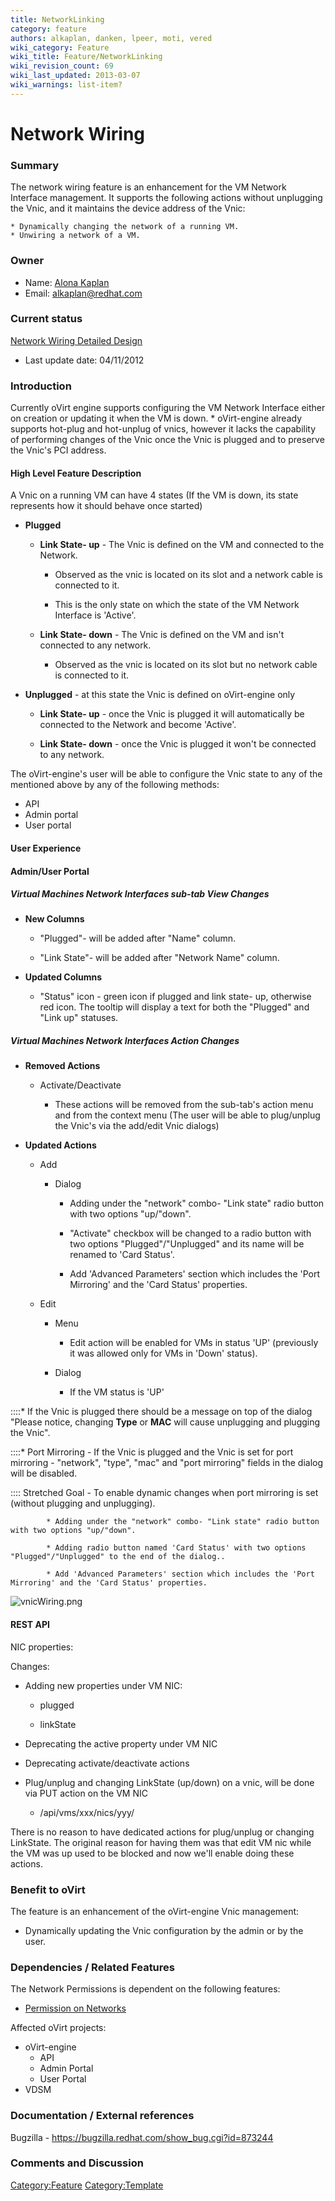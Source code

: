 ```yaml
---
title: NetworkLinking
category: feature
authors: alkaplan, danken, lpeer, moti, vered
wiki_category: Feature
wiki_title: Feature/NetworkLinking
wiki_revision_count: 69
wiki_last_updated: 2013-03-07
wiki_warnings: list-item?
---
```


# Network Wiring

### Summary

The network wiring feature is an enhancement for the VM Network Interface management. It supports the following actions without unplugging the Vnic, and it maintains the device address of the Vnic:

    * Dynamically changing the network of a running VM.
    * Unwiring a network of a VM.

### Owner

*   Name: [ Alona Kaplan](User:alkaplan)
*   Email: <alkaplan@redhat.com>

### Current status

[Network Wiring Detailed Design](http://ovirt.org/wiki/Feature/DetailedNetworkWiring)

*   Last update date: 04/11/2012

### Introduction

Currently oVirt engine supports configuring the VM Network Interface either on creation or updating it when the VM is down.
    * oVirt-engine already supports hot-plug and hot-unplug of vnics, however it lacks the capability of performing changes of the Vnic once the Vnic is plugged and to preserve the Vnic's PCI address.

#### High Level Feature Description

A Vnic on a running VM can have 4 states (If the VM is down, its state represents how it should behave once started)

*   **Plugged**

    * **Link State- up** - The Vnic is defined on the VM and connected to the Network.

        * Observed as the vnic is located on its slot and a network cable is connected to it.

        * This is the only state on which the state of the VM Network Interface is 'Active'.

    * **Link State- down** - The Vnic is defined on the VM and isn't connected to any network.

        * Observed as the vnic is located on its slot but no network cable is connected to it.

*   **Unplugged** - at this state the Vnic is defined on oVirt-engine only

    * **Link State- up** - once the Vnic is plugged it will automatically be connected to the Network and become 'Active'.

    * **Link State- down** - once the Vnic is plugged it won't be connected to any network.

The oVirt-engine's user will be able to configure the Vnic state to any of the mentioned above by any of the following methods:

*   API
*   Admin portal
*   User portal

#### User Experience

#### Admin/User Portal

##### Virtual Machines Network Interfaces sub-tab View Changes

*   **New Columns**

    * "Plugged"- will be added after "Name" column.

    * "Link State"- will be added after "Network Name" column.

*   **Updated Columns**

    * "Status" icon - green icon if plugged and link state- up, otherwise red icon. The tooltip will display a text for both the "Plugged" and "Link up" statuses.

##### Virtual Machines Network Interfaces Action Changes

*   **Removed Actions**

    * Activate/Deactivate

        * These actions will be removed from the sub-tab's action menu and from the context menu (The user will be able to plug/unplug the Vnic's via the add/edit Vnic dialogs)

*   **Updated Actions**

    * Add

        * Dialog

            * Adding under the "network" combo- "Link state" radio button with two options "up/"down".

            * "Activate" checkbox will be changed to a radio button with two options "Plugged"/"Unplugged" and its name will be renamed to 'Card Status'.

            * Add 'Advanced Parameters' section which includes the 'Port Mirroring' and the 'Card Status' properties.

    * Edit

        * Menu

            * Edit action will be enabled for VMs in status 'UP' (previously it was allowed only for VMs in 'Down' status).

        * Dialog

            * If the VM status is 'UP'

::::\* If the Vnic is plugged there should be a message on top of the dialog "Please notice, changing <b>Type</b> or <b>MAC</b> will cause unplugging and plugging the Vnic".

::::\* Port Mirroring - If the Vnic is plugged and the Vnic is set for port mirroring - "network", "type", "mac" and "port mirroring" fields in the dialog will be disabled.

:::: Stretched Goal - To enable dynamic changes when port mirroring is set (without plugging and unplugging).

            * Adding under the "network" combo- "Link state" radio button with two options "up/"down".

            * Adding radio button named 'Card Status' with two options "Plugged"/"Unplugged" to the end of the dialog..

            * Add 'Advanced Parameters' section which includes the 'Port Mirroring' and the 'Card Status' properties.

![](vnicWiring.png "vnicWiring.png")

#### REST API

NIC properties:

Changes:

*   Adding new properties under VM NIC:

    * plugged

    * linkState

*   Deprecating the active property under VM NIC
*   Deprecating activate/deactivate actions
*   Plug/unplug and changing LinkState (up/down) on a vnic, will be done via PUT action on the VM NIC
    -   /api/vms/xxx/nics/yyy/

There is no reason to have dedicated actions for plug/unplug or changing LinkState. The original reason for having them was that edit VM nic while the VM was up used to be blocked and now we'll enable doing these actions.

### Benefit to oVirt

The feature is an enhancement of the oVirt-engine Vnic management:

*   Dynamically updating the Vnic configuration by the admin or by the user.

### Dependencies / Related Features

The Network Permissions is dependent on the following features:

*   [Permission on Networks](http://wiki.ovirt.org/wiki/Feature/NetworkPermissions)

Affected oVirt projects:

*   oVirt-engine
    -   API
    -   Admin Portal
    -   User Portal
*   VDSM

### Documentation / External references

Bugzilla - <https://bugzilla.redhat.com/show_bug.cgi?id=873244>

### Comments and Discussion

<Category:Feature> <Category:Template>
